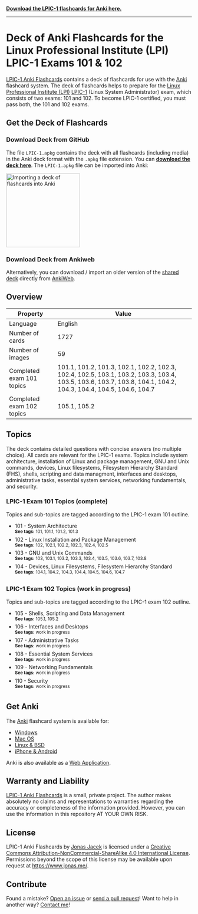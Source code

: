 **[Download the LPIC-1 flashcards for Anki here.](https://github.com/jonasjacek/lpic-1-anki-flashcards/raw/master/LPIC-1.apkg)**

--- 

# Deck of Anki Flashcards for the Linux Professional Institute (LPI) LPIC-1 Exams 101 & 102

[LPIC-1 Anki Flashcards](https://github.com/jonasjacek/lpic-1-anki-flashcards) contains a deck of flashcards for use with the [Anki](http://ankisrs.net/) flashcard system. The deck of flashcards helps to prepare for the [Linux Professional Institute (LPI)](https://www.lpi.org/) [LPIC-1](http://www.lpi.org/our-certifications/lpic-1-overview) (Linux System Administrator) exam, which consists of two exams: 101 and 102. To become LPIC-1 certified, you must pass both, the 101 and 102 exams. 

## Get the Deck of Flashcards
### Download Deck from GitHub
The file `LPIC-1.apkg` contains the deck with all flashcards (including media) in the Anki deck format with the `.apkg` file extension. You can **[download the deck here](https://github.com/jonasjacek/lpic-1-anki-flashcards/raw/master/LPIC-1.apkg)**. The `LPIC-1.apkg` file can be imported into Anki:

<img src="https://github.com/jonasjacek/lpic-1-anki-flashcards/blob/master/import-deck.jpg" width=200 alt="Importing a deck of flashcards into Anki">

### Download Deck from Ankiweb
Alternatively, you can download / import an older version of the [shared deck](https://ankiweb.net/shared/info/575656891) directly from [AnkiWeb](https://ankiweb.net/).

## Overview

Property | Value
------------ | -------------
Language | English
Number of cards | 1727
Number of images | 59
Completed exam 101 topics | 101.1, 101.2, 101.3, 102.1, 102.2, 102.3, 102.4, 102.5, 103.1, 103.2, 103.3, 103.4, 103.5, 103.6, 103.7, 103.8, 104.1, 104.2, 104.3, 104.4, 104.5, 104.6, 104.7
Completed exam 102 topics | 105.1, 105.2

## Topics

The deck contains detailed questions with concise answers (no multiple choice). All cards are relevant for the LPIC-1 exams. Topics include system architecture, installation of Linux and package management, GNU and Unix commands, devices, Linux filesystems, Filesystem Hierarchy Standard (FHS), shells, scripting and data managment, interfaces and desktops, administrative tasks, essential system services, networking fundamentals, and security.

### LPIC-1 Exam 101 Topics (complete)

Topics and sub-topics are tagged according to the LPIC-1 exam 101 outline.

- 101 - System Architecture  
  <sup>**See tags:** 101, 101.1, 101.2, 101.3</sup>
- 102 - Linux Installation and Package Management  
  <sup>**See tags:** 102, 102.1, 102.2, 102.3, 102.4, 102.5</sup>
- 103 - GNU and Unix Commands  
  <sup>**See tags:** 103, 103.1, 103.2, 103.3, 103.4, 103.5, 103.6, 103.7, 103.8</sup>
- 104 - Devices, Linux Filesystems, Filesystem Hierarchy Standard  
  <sup>**See tags:** 104.1, 104.2, 104.3, 104.4, 104.5, 104.6, 104.7</sup>

### LPIC-1 Exam 102 Topics (work in progress)

Topics and sub-topics are tagged according to the LPIC-1 exam 102 outline.

- 105 - Shells, Scripting and Data Management  
  <sup>**See tags:** 105.1, 105.2</sup>
- 106 - Interfaces and Desktops  
  <sup>**See tags:** work in progress</sup>
- 107 - Administrative Tasks  
  <sup>**See tags:** work in progress</sup>
- 108 - Essential System Services  
  <sup>**See tags:** work in progress</sup>
- 109 - Networking Fundamentals  
  <sup>**See tags:** work in progress</sup>
- 110 - Security  
  <sup>**See tags:** work in progress</sup>

## Get Anki

The [Anki](https://apps.ankiweb.net/) flashcard system is available for:

- [Windows](https://apps.ankiweb.net/#windows)
- [Mac OS](https://apps.ankiweb.net/#mac)
- [Linux & BSD](https://apps.ankiweb.net/#linux)
- [iPhone & Android](https://apps.ankiweb.net/#ios)

Anki is also available as a [Web Application](https://apps.ankiweb.net/).

## Warranty and Liability
[LPIC-1 Anki Flashcards](https://github.com/jonasjacek/lpic-1-anki-flashcards) is a small, private project. The author makes absolutely no claims and representations to warranties regarding the accuracy or completeness of the information provided. However, you can use the information in this repository AT YOUR OWN RISK.

## License

<span xmlns:dct="http://purl.org/dc/terms/" href="http://purl.org/dc/dcmitype/Text" property="dct:title" rel="dct:type">LPIC-1 Anki Flashcards</span> by <a xmlns:cc="http://creativecommons.org/ns#" href="https://github.com/jonasjacek/lpic-1-anki-flashcards" property="cc:attributionName" rel="cc:attributionURL">Jonas Jacek</a> is licensed under a <a rel="license" href="http://creativecommons.org/licenses/by-nc-sa/4.0/">Creative Commons Attribution-NonCommercial-ShareAlike 4.0 International License</a>. Permissions beyond the scope of this license may be available upon request at <a xmlns:cc="http://creativecommons.org/ns#" href="https://www.jonas.me/contact" rel="cc:morePermissions">https://www.jonas.me/</a>.

## Contribute

Found a mistake? [Open an issue](https://github.com/jonasjacek/lpic-1-anki-flashcards/issues) or [send a pull request](https://github.com/jonasjacek/lpic-1-anki-flashcards/pulls)! Want to help in another way? [Contact me](http://jonas.me/#contact)!
